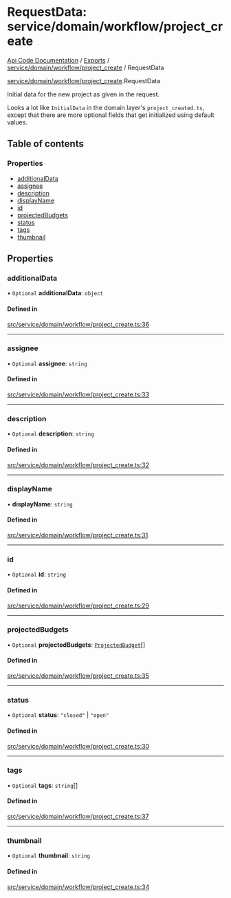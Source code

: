 # RequestData: service/domain/workflow/project_create
[Api Code Documentation](../README.md) / [Exports](../modules.md) / [service/domain/workflow/project\_create](../modules/service_domain_workflow_project_create.md) / RequestData

[service/domain/workflow/project\_create](../modules/service_domain_workflow_project_create.md).RequestData

Initial data for the new project as given in the request.

Looks a lot like `InitialData` in the domain layer's `project_created.ts`, except
that there are more optional fields that get initialized using default values.

## Table of contents

### Properties

- [additionalData](service_domain_workflow_project_create.RequestData.md#additionaldata)
- [assignee](service_domain_workflow_project_create.RequestData.md#assignee)
- [description](service_domain_workflow_project_create.RequestData.md#description)
- [displayName](service_domain_workflow_project_create.RequestData.md#displayname)
- [id](service_domain_workflow_project_create.RequestData.md#id)
- [projectedBudgets](service_domain_workflow_project_create.RequestData.md#projectedbudgets)
- [status](service_domain_workflow_project_create.RequestData.md#status)
- [tags](service_domain_workflow_project_create.RequestData.md#tags)
- [thumbnail](service_domain_workflow_project_create.RequestData.md#thumbnail)

## Properties

### additionalData

• `Optional` **additionalData**: `object`

#### Defined in

[src/service/domain/workflow/project_create.ts:36](https://github.com/openkfw/TruBudget/blob/c993c60c/api/src/service/domain/workflow/project_create.ts#L36)

___

### assignee

• `Optional` **assignee**: `string`

#### Defined in

[src/service/domain/workflow/project_create.ts:33](https://github.com/openkfw/TruBudget/blob/c993c60c/api/src/service/domain/workflow/project_create.ts#L33)

___

### description

• `Optional` **description**: `string`

#### Defined in

[src/service/domain/workflow/project_create.ts:32](https://github.com/openkfw/TruBudget/blob/c993c60c/api/src/service/domain/workflow/project_create.ts#L32)

___

### displayName

• **displayName**: `string`

#### Defined in

[src/service/domain/workflow/project_create.ts:31](https://github.com/openkfw/TruBudget/blob/c993c60c/api/src/service/domain/workflow/project_create.ts#L31)

___

### id

• `Optional` **id**: `string`

#### Defined in

[src/service/domain/workflow/project_create.ts:29](https://github.com/openkfw/TruBudget/blob/c993c60c/api/src/service/domain/workflow/project_create.ts#L29)

___

### projectedBudgets

• `Optional` **projectedBudgets**: [`ProjectedBudget`](service_domain_workflow_projected_budget.ProjectedBudget.md)[]

#### Defined in

[src/service/domain/workflow/project_create.ts:35](https://github.com/openkfw/TruBudget/blob/c993c60c/api/src/service/domain/workflow/project_create.ts#L35)

___

### status

• `Optional` **status**: ``"closed"`` \| ``"open"``

#### Defined in

[src/service/domain/workflow/project_create.ts:30](https://github.com/openkfw/TruBudget/blob/c993c60c/api/src/service/domain/workflow/project_create.ts#L30)

___

### tags

• `Optional` **tags**: `string`[]

#### Defined in

[src/service/domain/workflow/project_create.ts:37](https://github.com/openkfw/TruBudget/blob/c993c60c/api/src/service/domain/workflow/project_create.ts#L37)

___

### thumbnail

• `Optional` **thumbnail**: `string`

#### Defined in

[src/service/domain/workflow/project_create.ts:34](https://github.com/openkfw/TruBudget/blob/c993c60c/api/src/service/domain/workflow/project_create.ts#L34)
